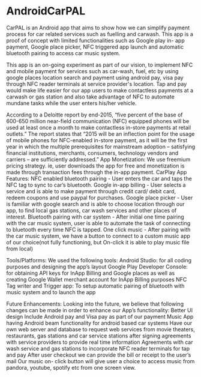 # AndroidCarPAL 

CarPAL is an Android app that aims to show how we can simplify payment process for car related services such as fuelling and carwash.  This app is a proof of concept with limited functionalities such as Google play in- app payment, Google  place picker, NFC triggered app launch and automatic bluetooth pairing to access car music system. 

This app is an on-going experiment as part of our vision,  to implement NFC and mobile payment for services such as car-wash, fuel, etc by using google places location search and payment using android pay, visa pay through NFC reader terminals at service provider's location. Tap and pay would make life easier for our app users to make contactless payments at a carwash or gas station and also take advantage of NFC to automate mundane tasks while the user enters his/her vehicle.

According to a Deloitte report by end-2015, “five percent of the base of 600-650 million near-field communication (NFC) equipped phones will be used at least once a month to make contactless in-store payments at retail outlets.” The report states that “2015 will be an inflection point for the usage of mobile phones for NFC-enabled in-store payment, as it will be the first year in which the multiple prerequisites for mainstream adoption – satisfying financial institutions, merchants, consumers, technology vendors and carriers – are sufficiently addressed.”
App Monetization: 
We use freemium pricing strategy. ie, user downloads the app for free and monetization is made through transaction fees through the in-app payment.
CarPlay App Features:
NFC enabled bluetooth pairing - User enters the car and taps the NFC tag to sync to car’s bluetooth.
Google in-app billing - User selects a service  and is able to make payment through credit card/ debit card, redeem coupons and use paypal for purchases.
Google place picker - User is familiar with google search and is able to choose location through our app, to find local gas stations, car wash services and other places of interest.
Bluetooth pairing with car system - After initial one time pairing with the car music system, user is able to automate the task of connecting to bluetooth every time NFC is tapped. 
One click music - After pairing with the car music system, we have a button to connect to a custom music app of our choice(not fully functioning, but On-click it is able to play music file from local)

Tools/Platforms: 
We used the following tools:
Android Studio: for all coding purposes and designing the app’s layout 
Google Play Developer Console: for obtaining API keys for InApp Billing and Google places as well as creating Google Wallet merchant account for InApp Billing purposes
NFC Tag writer and Trigger app: To setup automatic pairing of bluetooth with music system and to launch the app

Future Enhancements: 
Looking into the future, we believe that following changes can be made in order to enhance our App’s functionality: 
Better UI design
Include Android pay and Visa pay as part of our payment 
Music App having Android beam functionality for android based car systems
Have our own web server and database to request web services from  movie theaters, restaurants, gas stations and car service stations after signing agreements with service providers to provide real time information
Agreements with car wash service and gas stations to incorporate NFC reader terminals for tap and pay
After user checkout we can provide the bill or receipt to the user’s mail
Our music on- click button will give user a choice to access music from pandora, youtube, spotify etc from one screen view.
